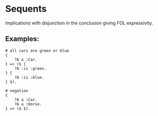 # Sequents

Implications with disjunction in the conclusion giving FOL expressivity.

## Examples:

```
# all cars are green or blue
{
    ?A a :Car.
} => ($ {
    ?A :is :green.
} {
    ?A :is :blue.
} $).
```
```
# negation
{
    ?A a :Car.
    ?A a :Horse.
} => ($ $).
```
